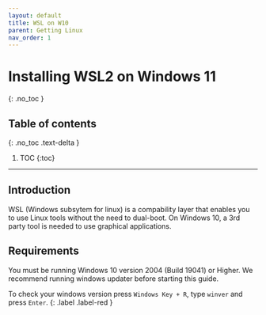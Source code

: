 ```yaml
---
layout: default
title: WSL on W10
parent: Getting Linux
nav_order: 1
---
```


# Installing WSL2 on Windows 11

{: .no_toc }

## Table of contents

{: .no_toc .text-delta }

1. TOC
   {:toc}

---

## Introduction

WSL (Windows subsytem for linux) is a compability layer that enables you to use Linux tools without the need to dual-boot. On Windows 10, a 3rd party tool is needed to use graphical applications.

## Requirements

You must be running Windows 10 version 2004 (Build 19041) or Higher. We recommend running windows updater before starting this guide.

To check your windows version press `Windows Key + R`, type `winver` and press `Enter`. {: .label .label-red }


